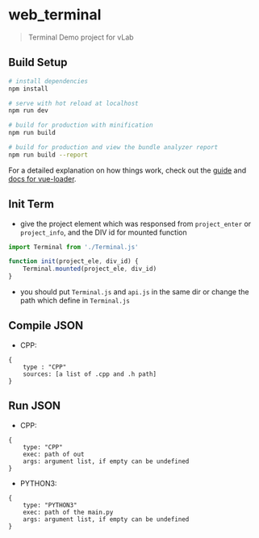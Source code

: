 # web_terminal

> Terminal Demo project for vLab

## Build Setup

``` bash
# install dependencies
npm install

# serve with hot reload at localhost
npm run dev

# build for production with minification
npm run build

# build for production and view the bundle analyzer report
npm run build --report
```

For a detailed explanation on how things work, check out the [guide](http://vuejs-templates.github.io/webpack/) and [docs for vue-loader](http://vuejs.github.io/vue-loader).

## Init Term

- give the project element which was responsed from `project_enter` or `project_info`, and the DIV id for mounted function

```js
import Terminal from './Terminal.js'

function init(project_ele, div_id) {
    Terminal.mounted(project_ele, div_id)
}
```

- you should put `Terminal.js` and `api.js` in the same dir or change the path which define in `Terminal.js`

## Compile JSON

- CPP:
```
{
    type : "CPP"
    sources: [a list of .cpp and .h path]
}
```

## Run JSON

- CPP:
```
{
    type: "CPP"
    exec: path of out
    args: argument list, if empty can be undefined
}
```

- PYTHON3:
```
{
    type: "PYTHON3"
    exec: path of the main.py
    args: argument list, if empty can be undefined
}
```